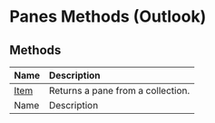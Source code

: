 
# Panes Methods (Outlook)

## Methods



|**Name**|**Description**|
|:-----|:-----|
| [Item](1c4129d3-220b-accb-f547-afa973b7048b.md)|Returns a pane from a collection.|
|Name|Description|
